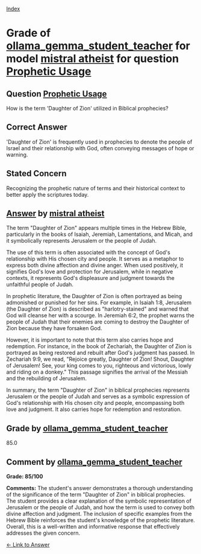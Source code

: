 
[Index](../../../../index.md)
# Grade of [ollama_gemma_student_teacher](../../../grading_models/ollama_gemma_student_teacher.md) for model [mistral atheist](../../../answering_models/mistral_atheist.md) for question [Prophetic Usage](../../../questions/Prophetic_Usage.md)

## Question [Prophetic Usage](../../../questions/Prophetic_Usage.md)
How is the term 'Daughter of Zion' utilized in Biblical prophecies?

## Correct Answer
'Daughter of Zion' is frequently used in prophecies to denote the people of Israel and their relationship with God, often conveying messages of hope or warning.

## Stated Concern
Recognizing the prophetic nature of terms and their historical context to better apply the scriptures today.

## [Answer](../Prophetic_Usage.md) by [mistral atheist](../../../answering_models/mistral_atheist.md)
 The term "Daughter of Zion" appears multiple times in the Hebrew Bible, particularly in the books of Isaiah, Jeremiah, Lamentations, and Micah, and it symbolically represents Jerusalem or the people of Judah.

The use of this term is often associated with the concept of God's relationship with His chosen city and people. It serves as a metaphor to express both divine affection and divine anger. When used positively, it signifies God's love and protection for Jerusalem, while in negative contexts, it represents God's displeasure and judgment towards the unfaithful people of Judah.

In prophetic literature, the Daughter of Zion is often portrayed as being admonished or punished for her sins. For example, in Isaiah 1:8, Jerusalem (the Daughter of Zion) is described as "harlotry-stained" and warned that God will cleanse her with a scourge. In Jeremiah 6:2, the prophet warns the people of Judah that their enemies are coming to destroy the Daughter of Zion because they have forsaken God.

However, it is important to note that this term also carries hope and redemption. For instance, in the book of Zechariah, the Daughter of Zion is portrayed as being restored and rebuilt after God's judgment has passed. In Zechariah 9:9, we read, "Rejoice greatly, Daughter of Zion! Shout, Daughter of Jerusalem! See, your king comes to you, righteous and victorious, lowly and riding on a donkey." This passage signifies the arrival of the Messiah and the rebuilding of Jerusalem.

In summary, the term "Daughter of Zion" in biblical prophecies represents Jerusalem or the people of Judah and serves as a symbolic expression of God's relationship with His chosen city and people, encompassing both love and judgment. It also carries hope for redemption and restoration.

## Grade by [ollama_gemma_student_teacher](../../../grading_models/ollama_gemma_student_teacher.md)
85.0

## Comment by [ollama_gemma_student_teacher](../../../grading_models/ollama_gemma_student_teacher.md)
**Grade: 85/100**

**Comments:** 
The student's answer demonstrates a thorough understanding of the significance of the term "Daughter of Zion" in biblical prophecies. The student provides a clear explanation of the symbolic representation of Jerusalem or the people of Judah, and how the term is used to convey both divine affection and judgment. The inclusion of specific examples from the Hebrew Bible reinforces the student's knowledge of the prophetic literature. Overall, this is a well-written and informative response that effectively addresses the given concern.

[&lt;- Link to Answer](../Prophetic_Usage.md)
